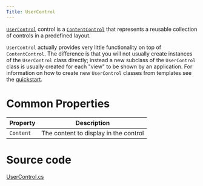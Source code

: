 ```yaml
---
Title: UserControl
---
```


[`UserControl`](/api/Avalonia.Controls/UserControl) control is a
[`ContentControl`](contentcontrol) that represents a reusable collection of controls in a predefined
layout.

`UserControl` actually provides very little functionality on top of `ContentControl`. The
difference is that you will not usually create instances of the `UserControl` class directly;
instead a new subclass of the `UserControl` class is usually created for each "view" to be shown by
an application. For information on how to create new `UserControl` classes from templates see the
[quickstart](/docs/quickstart/usercontrol).

# Common Properties

|Property|Description|
|--------|-----------|
|`Content`|The content to display in the control|

# Source code
[UserControl.cs](https://github.com/AvaloniaUI/Avalonia/blob/master/src/Avalonia.Controls/UserControl.cs)

